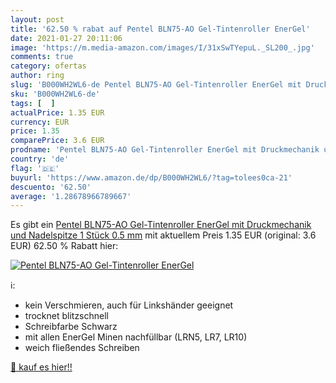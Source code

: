 ```yaml
---
layout: post
title: '62.50 % rabat auf Pentel BLN75-AO Gel-Tintenroller EnerGel'
date: 2021-01-27 20:11:06
image: 'https://m.media-amazon.com/images/I/31xSwTYepuL._SL200_.jpg'
comments: true
category: ofertas
author: ring
slug: 'B000WH2WL6-de Pentel BLN75-AO Gel-Tintenroller EnerGel mit Druckmechanik...'
sku: 'B000WH2WL6-de'
tags: [  ]
actualPrice: 1.35 EUR
currency: EUR
price: 1.35
comparePrice: 3.6 EUR
prodname: 'Pentel BLN75-AO Gel-Tintenroller EnerGel mit Druckmechanik und Nadelspitze  1 Stück  0.5 mm'
country: 'de'
flag: '🇩🇪'
buyurl: 'https://www.amazon.de/dp/B000WH2WL6/?tag=tolees0ca-21'
descuento: '62.50'
average: '1.28678966789667'
---
```


Es gibt ein [Pentel BLN75-AO Gel-Tintenroller EnerGel mit Druckmechanik und Nadelspitze  1 Stück  0.5 mm](https://www.amazon.de/dp/B000WH2WL6/?tag=tolees0ca-21) mit aktuellem Preis 1.35 EUR (original: 3.6 EUR) 62.50 % Rabatt hier:

[![Pentel BLN75-AO Gel-Tintenroller EnerGel](https://m.media-amazon.com/images/I/31xSwTYepuL._SL200_.jpg)](https://www.amazon.de/dp/B000WH2WL6/?tag=tolees0ca-21)

ℹ️:

- kein Verschmieren, auch für Linkshänder geeignet
- trocknet blitzschnell
- Schreibfarbe Schwarz
- mit allen EnerGel Minen nachfüllbar (LRN5, LR7, LR10)
- weich fließendes Schreiben

[🛒 kauf es hier!!](https://www.amazon.de/dp/B000WH2WL6/?tag=tolees0ca-21)
